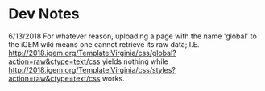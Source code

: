 # Dev Notes

6/13/2018 For whatever reason, uploading a page with the name 'global' to the iGEM wiki means one cannot retrieve its raw data; I.E. http://2018.igem.org/Template:Virginia/css/global?action=raw&ctype=text/css yields nothing while http://2018.igem.org/Template:Virginia/css/styles?action=raw&ctype=text/css works.